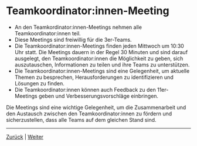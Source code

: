 # Teamkoordinator:innen-Meeting

- An den Teamkordinator:innen-Meetings nehmen alle Teamkoordinator:innen teil.
- Diese Meetings sind freiwillig für die 3er-Teams.
- Die Teamkoordinator:innen-Meetings finden jeden Mittwoch um 10:30 Uhr statt. Die Meetings dauern in der Regel 30 Minuten und sind darauf ausgelegt, den Teamkoordinator:innen die Möglichkeit zu geben, sich auszutauschen, Informationen zu teilen und ihre Teams zu unterstützen.
- Die Teamkoordinator:innen-Meetings sind eine Gelegenheit, um aktuelle Themen zu besprechen, Herausforderungen zu identifizieren und Lösungen zu finden.
- Die Teamkoordinator:innen können auch Feedback zu den 11er-Meetings geben und Verbesserungsvorschläge einbringen.

Die Meetings sind eine wichtige Gelegenheit, um die Zusammenarbeit und den Austausch zwischen den Teamkoordinator:innen zu fördern und sicherzustellen, dass alle Teams auf dem gleichen Stand sind.

---

[Zurück](../02-11er/README.md) | [Weiter](../04-33er/README.md)
